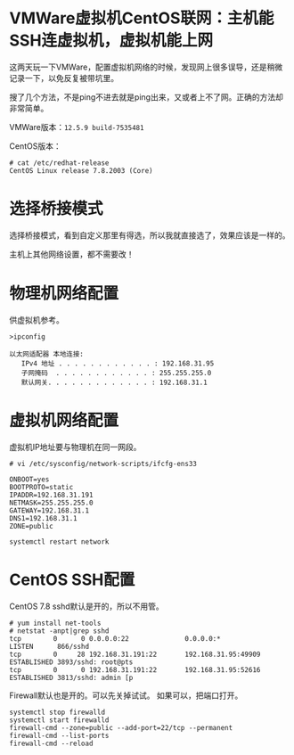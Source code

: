 VMWare虚拟机CentOS联网：主机能SSH连虚拟机，虚拟机能上网
====
这两天玩一下VMWare，配置虚拟机网络的时候，发现网上很多误导，还是稍微记录一下，以免反复被带坑里。

搜了几个方法，不是ping不进去就是ping出来，又或者上不了网。正确的方法却非常简单。

VMWare版本：`12.5.9 build-7535481`

CentOS版本：
```
# cat /etc/redhat-release
CentOS Linux release 7.8.2003 (Core)
```
# 选择桥接模式
选择桥接模式，看到自定义那里有得选，所以我就直接选了，效果应该是一样的。

主机上其他网络设置，都不需要改！

# 物理机网络配置
供虚拟机参考。
```
>ipconfig

以太网适配器 本地连接:
   IPv4 地址 . . . . . . . . . . . . : 192.168.31.95
   子网掩码  . . . . . . . . . . . . : 255.255.255.0
   默认网关. . . . . . . . . . . . . : 192.168.31.1
```
# 虚拟机网络配置
虚拟机IP地址要与物理机在同一网段。
```
# vi /etc/sysconfig/network-scripts/ifcfg-ens33
```
```
ONBOOT=yes
BOOTPROTO=static
IPADDR=192.168.31.191
NETMASK=255.255.255.0
GATEWAY=192.168.31.1
DNS1=192.168.31.1
ZONE=public
```

```
systemctl restart network
```

# CentOS SSH配置
CentOS 7.8 sshd默认是开的，所以不用管。
```
# yum install net-tools
# netstat -anpt|grep sshd
tcp        0      0 0.0.0.0:22              0.0.0.0:*               LISTEN      866/sshd
tcp        0     28 192.168.31.191:22       192.168.31.95:49909     ESTABLISHED 3893/sshd: root@pts
tcp        0      0 192.168.31.191:22       192.168.31.95:52616     ESTABLISHED 3813/sshd: admin [p
```
Firewall默认也是开的。可以先关掉试试。
如果可以，把端口打开。
```
systemctl stop firewalld
systemctl start firewalld
firewall-cmd --zone=public --add-port=22/tcp --permanent
firewall-cmd --list-ports
firewall-cmd --reload
```
